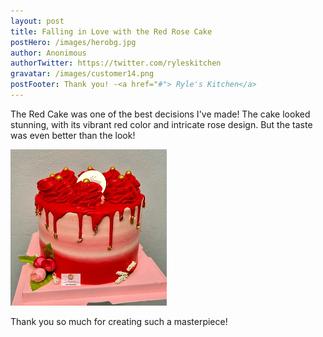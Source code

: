 ```yaml
---
layout: post
title: Falling in Love with the Red Rose Cake
postHero: /images/herobg.jpg
author: Anonimous
authorTwitter: https://twitter.com/ryleskitchen
gravatar: /images/customer14.png
postFooter: Thank you! -<a href="#"> Ryle's Kitchen</a>
---
```



The Red Cake was one of the best decisions I've made! The cake looked stunning, with its vibrant red color and intricate rose design. But the taste was even better than the look!

<img class="pull-left" src="/images/081522-2.png" alt="red rose cake"><br>

Thank you so much for creating such a masterpiece!
